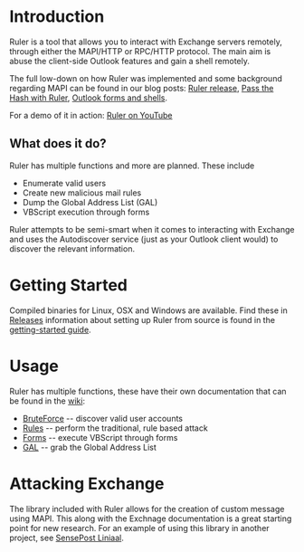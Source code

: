 # Introduction

Ruler is a tool that allows you to interact with Exchange servers remotely, through either the MAPI/HTTP or RPC/HTTP protocol. The main aim is abuse the client-side Outlook features and gain a shell remotely.

The full low-down on how Ruler was implemented and some background regarding MAPI can be found in our blog posts: [Ruler release], [Pass the Hash with Ruler], [Outlook forms and shells].

For a demo of it in action: [Ruler on YouTube]

## What does it do?

Ruler has multiple functions and more are planned. These include

* Enumerate valid users
* Create new malicious mail rules
* Dump the Global Address List (GAL)
* VBScript execution through forms

Ruler attempts to be semi-smart when it comes to interacting with Exchange and uses the Autodiscover service (just as your Outlook client would) to discover the relevant information.

# Getting Started

Compiled binaries for Linux, OSX and Windows are available. Find these in [Releases]
information about setting up Ruler from source is found in the [getting-started guide].

# Usage

Ruler has multiple functions, these have their own documentation that can be found in the [wiki]:

* [BruteForce] -- discover valid user accounts
* [Rules] -- perform the traditional, rule based attack
* [Forms] -- execute VBScript through forms
* [GAL] -- grab the Global Address List

# Attacking Exchange

The library included with Ruler allows for the creation of custom message using MAPI. This along with the Exchnage documentation is a great starting point for new research. For an example of using this library in another project, see [SensePost Liniaal].


[Ruler Release]: <https://sensepost.com/blog/2016/mapi-over-http-and-mailrule-pwnage/>
[Pass the hash with Ruler]: <https://sensepost.com/blog/2017/pass-the-hash-with-ruler/>
[Outlook forms and shells]: <https://sensepost.com/blog/2017/outlook-forms-and-shells/>
[Ruler on YouTube]:<https://www.youtube.com/watch?v=C07GS4M8BZk>
[Releases]: <https://github.com/sensepost/ruler/releases>
[SensePost Liniaal]:<https://github.com/sensepost/liniaal>
[wiki]:<https://github.com/sensepost/ruler/wiki>
[BruteForce]:<https://github.com/sensepost/ruler/wiki/Brute-Force>
[Rules]:<https://github.com/sensepost/ruler/wiki/Rules>
[Forms]:<https://github.com/sensepost/ruler/wiki/Forms>
[GAL]:<https://github.com/sensepost/ruler/wiki/GAL>
[getting-started guide]:<https://github.com/sensepost/ruler/wiki/Getting-Started>
